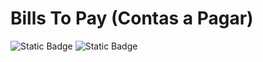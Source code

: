 # Bills To Pay (Contas a Pagar)
![Static Badge](https://img.shields.io/badge/em%20desenvolvimento-green)
![Static Badge](https://img.shields.io/badge/Bills%20To%20Pay-v0-blue)


